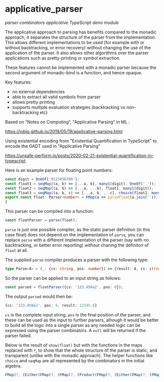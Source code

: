 # applicative_parser
*parser combinators applicative TypeScript deno module*

The applicative approach to parsing has benefits compared to the monadic approach,
it separates the structure of the parser from the implementation. This allows different
implementations to be used (for example with or without backtracking, or error recovery)
without changing the use of the application of the parser. It also allows other algorithms
over the parser applications such as pretty-printing or symbol extraction.

These features cannot be implemented with a monadic parser because the second argument of
monadic-bind is a function, and hence opaque.

Key features:

- no external dependencies
- able to extract all valid symbols from parser
- allows pretty printing
- supports multiple evaluation strategies (backtracking vs non-backtracking etc)

Based on "Notes on Computing", "Applicative Parsing" in ML :

<https://jobjo.github.io/2019/05/19/applicative-parsing.html>

Using existential encoding from "Existential Quantification in TypeScript"
to encode the GADT used in "Applicative Parsing"

<https://unsafe-perform.io/posts/2020-02-21-existential-quantification-in-typescript>

Here is an example parser for floating point numbers:

```ts
const digit = OneOf('0123456789');
const float1 = seqMap((a, b) => [...a, b], many1(digit), OneOf('.'));
const float2 = seqMap((a, b) => [...a, ...b], float1, many1(digit));
const float3 = seqMap((a, b, c) => [...a, b, ...c], choice(float2, many1(digit)), OneOf('e'), many1(digit));
export const float: Parser<number> = FMap(a => parseFloat(a.join('')), choice(float3, float2, float1));
}
```
This parser can be compiled into a function:
```ts
const floatParser = parse(float);
```
`parse` is just one possible compiler, as the static parser definition (in this case float) does
not depend on the implementation of `parse`, you can replace `parse` with a different implementation
of the parser (say with no backtracking, or better error reporting) _without_ chaning the definiton
of `float` at all.

The supplied `parse` compiler produces a parser with the following type:
```ts
type Parse<A> = (_: {cs: string, pos: number}) => {result: A, cs: string, pos: number}|null;
```
So the parser can be applied to an input string as follows:
```ts
const parsed = floatParser({cs: '123.456e2', pos: 0});
```
The output `parsed` would then be:
```ts
{cs: '123.456e2', pos: 9, result: 12345.6}
```
`cs` is the complete input string, `pos` is the final position of the parser, and these can be used as the input to further parsers, alhough it would be better to build all the logic into a single parser as any needed logic can be
expressed using the parser combinators. A `null` will be returned if the parser failed.

Below is the result of `show(float)` but with the functions in the maps replaced with `?`, to show that the 
whole structure of the parser is static, and transparent (unlike with the monadic approach). The helper functions like
`choice` and `seqMap` are all represented by the combinators in the initial algebra.
```ts
FMap(?, (Either(FMap(?, (FMap(?, (Product(FMap(?, (Either(FMap(?, (FMap(?, (Product(FMap(?, (FMap(?, (FMap(?, (Product(FMap(?, (FMap(?, (Product(FMap(?, (OneOf('0123456789')), Fix(Either(FMap(?, (Product(FMap(?, (OneOf('0123456789')), Fail(''))), Return()))))), FMap(?, (Product(FMap(?, (OneOf('.')), Return())))))), FMap(?, (Product(FMap(?, (FMap(?, (Product(FMap(?, (OneOf('0123456789')), Fix(Either(FMap(?, (Product(FMap(?, (OneOf('0123456789')), Fail(''))), Return()))))), Return()))))), Either(FMap(?, (Product(FMap(?, (OneOf('0123456789')), Fix(Either(FMap(?, (Product(FMap(?, (OneOf('0123456789')), Fail(''))), Return())))), Fail('')))), FMap(?, (Product(FMap(?, (OneOf('e')), FMap(?, (Product(FMap(?, (FMap(?, (Product(FMap(?, (OneOf('0123456789')), Fix(Either(FMap(?, (Product(FMap(?, (OneOf('0123456789')), Fail(''))), Return()))))), Return()))))))), Either(FMap(?, (FMap(?, (Product(FMap(?, (FMap(?, (FMap(?, (Product(FMap(?, (FMap(?, (Product(FMap(?, (OneOf('0123456789')), Fix(Either(FMap(?, (Product(FMap(?, (OneOf('0123456789')), Fail(''))), Return()))))), FMap(?, (Product(FMap(?, (OneOf('.')), Return())))))), FMap(?, (Product(FMap(?, (FMap(?, (Product(FMap(?, (OneOf('0123456789')), Fix(Either(FMap(?, (Product(FMap(?, (OneOf('0123456789')), Fail(''))), Return()))))), Return()))))), Either(FMap(?, (FMap(?, (Product(FMap(?, (FMap(?, (Product(FMap(?, (OneOf('0123456789')), Fix(Either(FMap(?, (Product(FMap(?, (OneOf('0123456789')), Fail(''))), Return()))))), FMap(?, (Product(FMap(?, (OneOf('.')), Return()))))), Fail('')))))
```